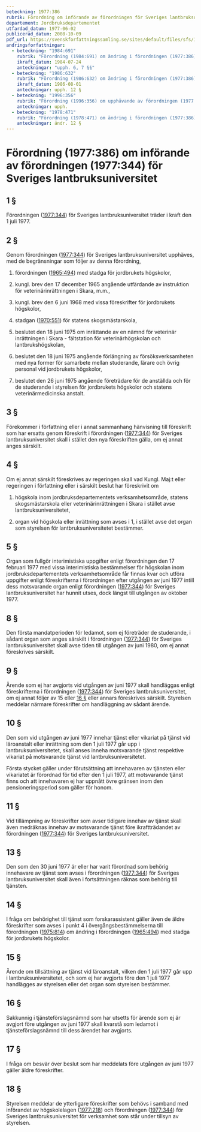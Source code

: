 ```yaml
---
beteckning: 1977:386
rubrik: Förordning om införande av förordningen för Sveriges lantbruksuniversitet
departement: Jordbruksdepartementet
utfardad_datum: 1977-06-02
publicerad_datum: 2008-10-09
pdf_url: https://svenskforfattningssamling.se/sites/default/files/sfs/1977-06/SFS1977-386.pdf
andringsforfattningar:
  - beteckning: "1984:691"
    rubrik: "Förordning (1984:691) om ändring i förordningen (1977:386) om införande av förordningen (1977:344) för Sveriges lantbruksuniversitet"
    ikraft_datum: 1984-07-24
    anteckningar: "upph. 6, 7 §§"
  - beteckning: "1986:632"
    rubrik: "Förordning (1986:632) om ändring i förordningen (1977:386) om införande av förordningen (1977:344) för Sveriges lantbruksuniversitet"
    ikraft_datum: 1986-08-01
    anteckningar: upph. 12 §
  - beteckning: "1996:356"
    rubrik: "Förordning (1996:356) om upphävande av förordningen (1977:386) om införande av förordningen (1977:344) för Sveriges lantbruksuniversitet"
    anteckningar: upph.
  - beteckning: "1978:471"
    rubrik: "Förordning (1978:471) om ändring i förordningen (1977:386) om införande av förordningen (1977:344) för Sveriges lantbruksuniversitet"
    anteckningar: ändr. 12 §
---
```


# Förordning (1977:386) om införande av förordningen (1977:344) för Sveriges lantbruksuniversitet

## 1 §

Förordningen ([1977:344](https://selex.se/eli/sfs/1977/344)) för Sveriges lantbruksuniversitet träder i kraft den 1 juli 1977.

## 2 §

Genom förordningen ([1977:344](https://selex.se/eli/sfs/1977/344)) för Sveriges lantbruksuniversitet upphäves, med de begränsningar som följer av denna förordning,

1. förordningen ([1965:494](https://selex.se/eli/sfs/1965/494)) med stadga för jordbrukets högskolor,

2. kungl. brev den 17 december 1965 angående utfärdande av instruktion för veterinärinrättningen i Skara, m.m.,

3. kungl. brev den 6 juni 1968 med vissa föreskrifter för jordbrukets högskolor,

4. stadgan ([1970:551](https://selex.se/eli/sfs/1970/551)) för statens skogsmästarskola,

5. beslutet den 18 juni 1975 om inrättande av en nämnd för veterinär inrättningen i Skara - fältstation för veterinärhögskolan och lantbrukshögskolan,

6. beslutet den 18 juni 1975 angående förlängning av försöksverksamheten med nya former för samarbete mellan studerande, lärare och övrig personal vid jordbrukets högskolor,

7. beslutet den 26 juni 1975 angående företrädare för de anställda och för de studerande i styrelsen för jordbrukets högskolor och statens veterinärmedicinska anstalt.

## 3 §

Förekommer i författning eller i annat sammanhang hänvisning till föreskrift som har ersatts genom föreskrift i förordningen ([1977:344](https://selex.se/eli/sfs/1977/344)) för Sveriges lantbruksuniversitet skall i stället den nya föreskriften gälla, om ej annat anges särskilt.

## 4 §

Om ej annat särskilt föreskrives av regeringen skall vad Kungl. Maj:t eller regeringen i författning eller i särskilt beslut har föreskrivit om

1. högskola inom jordbruksdepartementets verksamhetsområde, statens skogsmästarskola eller veterinärinrättningen i Skara i stället avse lantbruksuniversitetet,

2. organ vid högskola eller inrättning som avses i 1, i stället avse det organ som styrelsen för lantbruksuniversitetet bestämmer.

## 5 §

Organ som fullgör interimistiska uppgifter enligt förordningen den 17 februari 1977 med vissa interimistiska bestämmelser för högskolan inom jordbruksdepartementets verksamhetsområde får finnas kvar och utföra uppgifter enligt föreskrifterna i förordningen efter utgången av juni 1977 intill dess motsvarande organ enligt förordningen ([1977:344](https://selex.se/eli/sfs/1977/344)) för Sveriges lantbruksuniversitet har hunnit utses, dock längst till utgången av oktober 1977.

## 8 §

Den första mandatperioden för ledamot, som ej företräder de studerande, i sådant organ som anges särskilt i förordningen ([1977:344](https://selex.se/eli/sfs/1977/344)) för Sveriges lantbruksuniversitet skall avse tiden till utgången av juni 1980, om ej annat föreskrives särskilt.

## 9 §

Ärende som ej har avgjorts vid utgången av juni 1977 skall handläggas enligt föreskrifterna i förordningen ([1977:344](https://selex.se/eli/sfs/1977/344)) för Sveriges lantbruksuniversitet, om ej annat följer av 15 eller [16 §](#16) eller annars föreskrives särskilt. Styrelsen meddelar närmare föreskrifter om handläggning av sådant ärende.

## 10 §

Den som vid utgången av juni 1977 innehar tjänst eller vikariat på tjänst vid läroanstalt eller inrättning som den 1 juli 1977 går upp i lantbruksuniversitetet, skall anses inneha motsvarande tjänst respektive vikariat på motsvarande tjänst vid lantbruksuniversitetet.

Första stycket gäller under förutsättning att innehavaren av tjänsten eller vikariatet är förordnad för tid efter den 1 juli 1977, att motsvarande tjänst finns och att innehavaren ej har uppnått övre gränsen inom den pensioneringsperiod som gäller för honom.

## 11 §

Vid tillämpning av föreskrifter som avser tidigare innehav av tjänst skall även medräknas innehav av motsvarande tjänst före ikraftträdandet av förordningen ([1977:344](https://selex.se/eli/sfs/1977/344)) för Sveriges lantbruksuniversitet.

## 13 §

Den som den 30 juni 1977 är eller har varit förordnad som behörig innehavare av tjänst som avses i förordningen ([1977:344](https://selex.se/eli/sfs/1977/344)) för Sveriges lantbruksuniversitet skall även i fortsättningen räknas som behörig till tjänsten.

## 14 §

I fråga om behörighet till tjänst som forskarassistent gäller även de äldre föreskrifter som avses i punkt 4 i övergångsbestämmelserna till förordningen ([1975:814](https://selex.se/eli/sfs/1975/814)) om ändring i förordningen ([1965:494](https://selex.se/eli/sfs/1965/494)) med stadga för jordbrukets högskolor.

## 15 §

Ärende om tillsättning av tjänst vid läroanstalt, vilken den 1 juli 1977 går upp i lantbruksuniversitetet, och som ej har avgjorts före den 1 juli 1977 handlägges av styrelsen eller det organ som styrelsen bestämmer.

## 16 §

Sakkunnig i tjänsteförslagsnämnd som har utsetts för ärende som ej är avgjort före utgången av juni 1977 skall kvarstå som ledamot i tjänsteförslagsnämnd till dess ärendet har avgjorts.

## 17 §

I fråga om besvär över beslut som har meddelats före utgången av juni 1977 gäller äldre föreskrifter.

## 18 §

Styrelsen meddelar de ytterligare föreskrifter som behövs i samband med införandet av högskolelagen ([1977:218](https://selex.se/eli/sfs/1977/218)) och förordningen ([1977:344](https://selex.se/eli/sfs/1977/344)) för Sveriges lantbruksuniversitet för verksamhet som står under tillsyn av styrelsen.